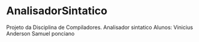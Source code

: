 # AnalisadorSintatico


Projeto da Disciplina de Compiladores.
Analisador sintatico
Alunos: 
Vinicius Anderson
Samuel ponciano
